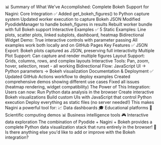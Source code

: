 







📊 Summary of What We've Accomplished:
Complete Bokeh Support for Nagini:
Core Integration ✅
Added get_bokeh_figures() to Python capture system
Updated worker execution to capture Bokeh JSON
Modified PyodideManager to handle bokeh_figures in results
Rebuilt worker bundle with full Bokeh support
Interactive Examples ✅
5 Static Examples: Line plots, scatter plots, linked subplots, dashboard, heatmap
Bidirectional Widget Demo: True interactive controls with parameter passing
All examples work both locally and on GitHub Pages
Key Features ✅
JSON Export: Bokeh plots captured as JSON, preserving full interactivity
Multiple Plot Support: Can capture and render multiple figures
Layout Support: Grids, columns, rows, and complex layouts
Interactive Tools: Pan, zoom, hover, selection, reset - all working
Bidirectional Flow: JavaScript UI → Python parameters → Bokeh visualization
Documentation & Deployment ✅
Updated GitHub Actions workflow to deploy examples
Created comprehensive demos showing different use cases
Fixed all issues (heatmap rendering, widget compatibility)
The Power of This Integration:
Users can now:
Run Python data analysis in the browser
Create interactive Bokeh visualizations
Build custom UIs with JavaScript that control Python execution
Deploy everything as static files (no server needed!)
This makes Nagini a powerful tool for:
📈 Data dashboards
🎓 Educational platforms
🔬 Scientific computing demos
📊 Business intelligence tools
🎮 Interactive data exploration
The combination of Pyodide + Nagini + Bokeh provides a complete Python data visualization stack that runs entirely in the browser! 🚀
Is there anything else you'd like to add or improve with the Bokeh integration?